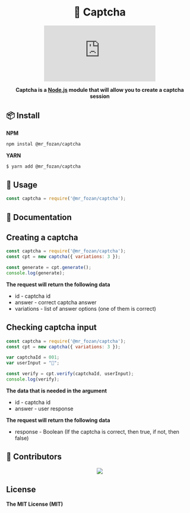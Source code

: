 <h1 align="center">🛂 Captcha</h1>

<div align="center">

[![npm package](https://img.shields.io/npm/v/@mr_fozan/utils.js?logo=npm&style=flat-square)](https://www.npmjs.org/package/@mr_fozan/utils.js)

**Captcha is a [Node.js](https://npmjs.com) module that will allow you to create a captcha session**

</div>

## 📦 Install

**NPM**
```sh
npm instal @mr_fozan/captcha
```
**YARN**

```sh
$ yarn add @mr_fozan/captcha
```

## 🚀 Usage

```js
const captcha = require('@mr_fozan/captcha');
```

## 📖  Documentation

## Creating a captcha

```js
const captcha = require('@mr_fozan/captcha');
const cpt = new captcha({ variations: 3 });

const generate = cpt.generate();
console.log(generate);
```

**The request will return the following data**
* id - captcha id
* answer - correct captcha answer
* variations - list of answer options (one of them is correct)

## Checking captcha input

```js
const captcha = require('@mr_fozan/captcha');
const cpt = new captcha({ variations: 3 });

var captchaId = 001;
var userInput = "🍫";

const verify = cpt.verify(captchaId, userInput);
console.log(verify);
```

**The data that is needed in the argument**
* id - captcha id
* answer - user response

**The request will return the following data**
* response - Boolean (If the captcha is correct, then true, if not, then false)

## 👥 Contributors

<p align="center">
  <a href="https://github.com/Fozan-Developer/utils.js/graphs/contributors">
    <img src="https://contrib.rocks/image?repo=Fozan-Developer/utils.js" />
  </a>
</p>

## License

**The MIT License (MIT)**
